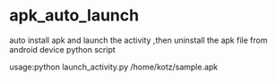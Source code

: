 apk_auto_launch
===============

auto install apk and  launch the activity ,then uninstall the apk file from android device python script

usage:python launch_activity.py /home/kotz/sample.apk
